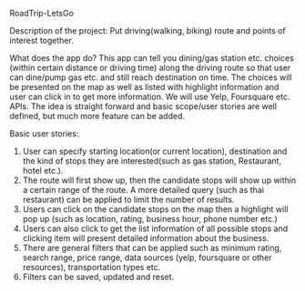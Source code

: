 RoadTrip-LetsGo

Description of the project:
Put driving(walking, biking) route and points of interest together.

What does the app do?
This app can tell you dining/gas station etc. choices (within certain distance or driving time) along the driving route so that user can dine/pump gas etc. and still reach destination on time.
The choices will be presented on the map as well as listed with highlight information and user can click in to get more information. We will use Yelp, Foursquare etc. APIs. 
The idea is straight forward and basic scope/user stories are well defined, but much more feature can be added. 

Basic user stories:
1. User can specify starting location(or current location), destination and the kind of stops they are interested(such as gas station, Restaurant, hotel etc.). 
2. The route will first show up, then the candidate stops will show up within a certain range of the route. A more detailed query (such as thai restaurant) can be applied to limit the number of results. 
3. Users can click on the candidate stops on the map then a highlight will pop up (such as location, rating, business hour, phone number etc.) 
4. Users can also click to get the list information of all possible stops and clicking item will present detailed information about the business.
5. There are general filters that can be applied such as minimum rating, search range, price range, data sources (yelp, foursquare or other resources), transportation types etc. 
6. Filters can be saved, updated and reset.

